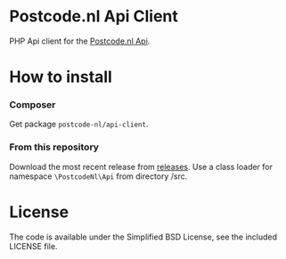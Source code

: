 Postcode.nl Api Client
=============

PHP Api client for the [Postcode.nl Api](https://developer.postcode.eu/documentation/).


How to install
=============

### Composer

Get package `postcode-nl/api-client`.

### From this repository

Download the most recent release from [releases](https://github.com/postcode-nl/PostcodeNl_Api_Client/releases).
Use a class loader for namespace `\PostcodeNl\Api` from directory /src.

License
=============

The code is available under the Simplified BSD License, see the included LICENSE file.
